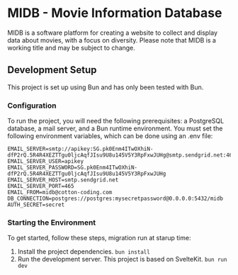 # MIDB - Movie Information Database

MIDB is a software platform for creating a website to collect and display data about movies, with a focus on diversity. Please note that MIDB is a working title and may be subject to change.

## Development Setup

This project is set up using Bun and has only been tested with Bun.

### Configuration

To run the project, you will need the following prerequisites: a PostgreSQL database, a mail server, and a Bun runtime environment. You must set the following environment variables, which can be done using an .env file:

```env
EMAIL_SERVER=smtp://apikey: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@smtp.sendgrid.net:465
EMAIL_SERVER_USER=apikey
EMAIL_SERVER_PASSWORD=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
EMAIL_SERVER_HOST=smtp.sendgrid.net
EMAIL_SERVER_PORT=465
EMAIL_FROM=midb@cotton-coding.com
DB_CONNECTION=postgres://postgres:mysecretpassword@0.0.0.0:5432/midb
AUTH_SECRET=secret
```

### Starting the Environment

To get started, follow these steps, migration run at starup time:

1. Install the project dependencies.
```bun install```
2. Run the development server. This project is based on SvelteKit.
```bun run dev```